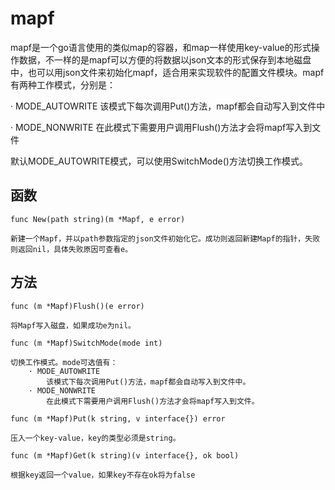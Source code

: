 mapf
==========
mapf是一个go语言使用的类似map的容器，和map一样使用key-value的形式操作数据，不一样的是mapf可以方便的将数据以json文本的形式保存到本地磁盘中，也可以用json文件来初始化mapf，适合用来实现软件的配置文件模块。mapf有两种工作模式，分别是：

· MODE_AUTOWRITE
    该模式下每次调用Put()方法，mapf都会自动写入到文件中

· MODE_NONWRITE
    在此模式下需要用户调用Flush()方法才会将mapf写入到文件
    
默认MODE_AUTOWRITE模式，可以使用SwitchMode()方法切换工作模式。

函数
----------
```golang
func New(path string)(m *Mapf, e error)
```
    新建一个Mapf，并以path参数指定的json文件初始化它。成功则返回新建Mapf的指针，失败则返回nil，具体失败原因可查看e。

方法
----------
```golang
func (m *Mapf)Flush()(e error)
```
    将Mapf写入磁盘，如果成功e为nil。
    
```golang
func (m *Mapf)SwitchMode(mode int)
```    
    切换工作模式。mode可选值有：
        · MODE_AUTOWRITE
            该模式下每次调用Put()方法，mapf都会自动写入到文件中。
        · MODE_NONWRITE
            在此模式下需要用户调用Flush()方法才会将mapf写入到文件。
            
```golang
func (m *Mapf)Put(k string, v interface{}) error
```    
    压入一个key-value，key的类型必须是string。
    
```golang    
func (m *Mapf)Get(k string)(v interface{}, ok bool)
```
    根据key返回一个value，如果key不存在ok将为false
